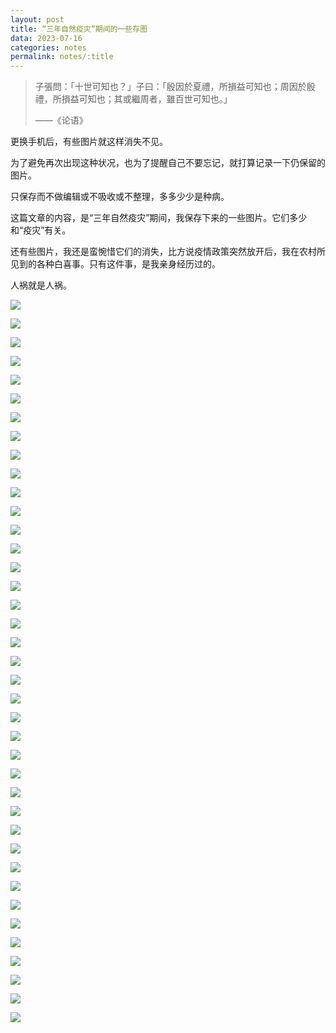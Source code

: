 ```yaml
---
layout: post
title: “三年自然疫灾”期间的一些存图
data: 2023-07-16
categories: notes
permalink: notes/:title
---
```


> 子張問：「十世可知也？」子曰：「殷因於夏禮，所損益可知也；周因於殷禮，所損益可知也；其或繼周者，雖百世可知也。」
> 
> ——《论语》


更换手机后，有些图片就这样消失不见。

为了避免再次出现这种状况，也为了提醒自己不要忘记，就打算记录一下仍保留的图片。

只保存而不做编辑或不吸收或不整理，多多少少是种病。

这篇文章的内容，是“三年自然疫灾”期间，我保存下来的一些图片。它们多少和“疫灾”有关。

还有些图片，我还是蛮惋惜它们的消失，比方说疫情政策突然放开后，我在农村所见到的各种白喜事。只有这件事，是我亲身经历过的。

人祸就是人祸。

![](/attachment/202307161945/20221130_165246.jpg)

![](/attachment/202307161945/20221201_092241.jpg)

![](/attachment/202307161945/20221201_230416.jpg)

![](/attachment/202307161945/20221205_080952.jpg)

![](/attachment/202307161945/20221206_032922.jpg)

![](/attachment/202307161945/20221207_093104.jpg)

![](/attachment/202307161945/20221208_082912.jpg)

![](/attachment/202307161945/85063101-c801-4ed7-a69d-5d0900aa8d69.jpeg)

![](/attachment/202307161945/20221127001783_20221127131534.jpg)

![](/attachment/202307161945/a29dab83d409967f33c81e15ca7afdc4.webp)

![](/attachment/202307161945/aaaaaaaaaaa3.webp)

![](/attachment/202307161945/IMG_20200526_181938_0971.jpg)

![](/attachment/202307161945/IMG_20211223_232458_0196.jpg)

![](/attachment/202307161945/IMG_20221129_122702_479.jpg)

![](/attachment/202307161945/IMG_20221129_122702_508.jpg)

![](/attachment/202307161945/IMG_20221129_122702_633.jpg)

![](/attachment/202307161945/IMG_20221129_122703_0234.jpg)

![](/attachment/202307161945/IMG_20221209_163152_0543.jpg)

![](/attachment/202307161945/IMG_20221212_144556_0729.jpg)

![](/attachment/202307161945/vo36uk.jpg)

![](/attachment/202307161945/23china-party-congress-protest-01-articleLarge.webp)

![](/attachment/202307161945/“他的软肋是儿子”.jpeg)

![](/attachment/202307161945/“我们是最后一代”.jpg)

![](/attachment/202307161945/022a0000-0aff-0242-e592-08dad02cd620_w1023_r1_s.avif)

![](/attachment/202307161945/20220202_111438.jpg)

![](/attachment/202307161945/20220205_211101.jpg)

![](/attachment/202307161945/20220207_111156.jpg)

![](/attachment/202307161945/20220209_233312.jpg)

![](/attachment/202307161945/20220218_075903.jpg)

![](/attachment/202307161945/20220416_005801.jpg)

![](/attachment/202307161945/20220416_221912.jpg)

![](/attachment/202307161945/20221126_151958.jpg)

![](/attachment/202307161945/20221127_102325.jpg)

![](/attachment/202307161945/20221127_105858.jpg)

![](/attachment/202307161945/20221127_143525.jpg)

![](/attachment/202307161945/20221128_044632.jpg)

![](/attachment/202307161945/20221128_152636.jpg)

![](/attachment/202307161945/20221130_120322.jpg)

![](/attachment/202307161945/20221130_160054.jpg)
